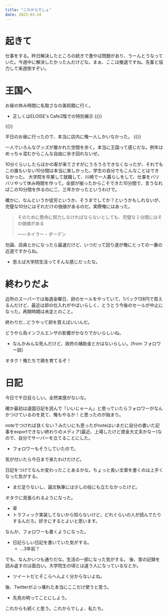 ```yaml
---
title: "これからでしょ"
date: 2023-03-24
---
```


# 起きて
仕事をする。昨日解決したところの続きで激やば問題があり、うーんとうなっていた。今週中に解決したかったんだけどな。まぁ、ここは撤退ですね。先輩と協力して来週倒すぞい。

# 王国へ
お昼の休み時間に名取さなの美術館に行く。
- 正しくはELOISE's Cafe2階での特別展示
{{<tweet user="dango_bot" id="1629472220400742400">}}

{{<tweet user="dango_bot" id="1639258854851596289">}}

平日のお昼に行ったので、本当に店内に俺一人しかいなかった。
{{<tweet user="dango_bot" id="1639265806809718786">}}


一人でいろんなグッズが置かれた空間を歩く。本当に王国って感じだな。例年はめっちゃ混むからこんな自由に歩き回れないぜ。

10分ぐらいしたらほかの客が来てさすがにうろうろできなくなったが、それでもこの誰もいない10分間は本当に楽しかった。学生の自分でもこんなことはできなかった。
大学院を卒業して就職して、川崎で一人暮らしをして、仕事をバリバリやって休み時間を作って。全部が揃ったからこそできた10分間で、言うなればこの10分間を作るのに二、三年かかったというわけで。

確かに、なんというか徒労というか、そうまでしてか？というかもしれないが、完璧な10分にはそれだけの価値があるのだ。実際俺にはあった。

> そのために懸命に努力しなければならないとしても、完璧な１分間にはその価値がある
> 
> ――タイラー・ダーデン

勿論、店員とかになったら最速だけど、いつだって回り道が俺にとっての一番の近道ですからね。
- 思えば大学院生活ってそんな感じだったな。

# 終わりだよ
近所のスーパーでは毎週金曜日、卵のセールをやっていて、1パック138円で買えるんだけど、最近は卵の仕入れがやばいらしく、とうとう今後のセールが中止になった。再開時期は未定とのこと。

終わりだ...どうやって卵を買えばいいんだ。

どうやら鳥インフルエンザの影響がかなりでかいらしいね。
- なんかみんな死んだけど、政府の補助金とかはないらしい。(from フォロワー談)

オタク！俺たちで鶏を育てるぞ！

# 日記
今日で千日目らしい。全然実感がないな。

確か最初は違国日記を読んで「いいじゃーん」と思っていたらフォロワーがなんかつけているのを見て、俺もやるか！と思ったのが始まり。

noteでつければ良くない？みたいにも思ったがnoteはいまだに自分の書いた記事をexportできない終わりのメディア(最近、上場したけど資金大丈夫かなー)なので、自分でサーバーを立てることにした。
- フォロワーもそうしていたので。

気が付いたら今日まで来たわけだけど。

日記をつけてなんか変わったことあるかな。ちょっと長い文章を書くのは上手くなった気がする。
- まだ足りないし、論文執筆には少しの役にも立たなかったけど。

オタクに見張られるようになった。
- 草
- トラフィック実装してないから知らないけど、どれぐらいの人が読んでたりするんだろ。好きにするとよいと思います。

なんか、フォロワーも書くようになった。
- 日記らしい日記を書いていた気がする。
  - ...3年前？


でも、なんかいつも通りだな。生活の一部になった気がする。
後、昔の記録を読み返すのは面白い。大学院生の頃とは違う人になっているなとか。
- ツイートだとそこらへんよく分からないよね。

後、Twitterがぶっ壊れた本当にここだけ使うと思う。
- 先見の明ってことにしよう。

これからも続くと思う。これからでしょ、私たち。
